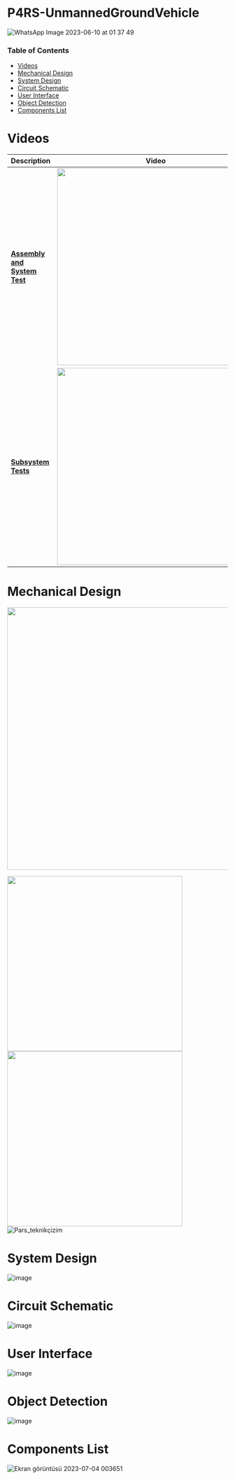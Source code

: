 # P4RS-UnmannedGroundVehicle
![WhatsApp Image 2023-06-10 at 01 37 49](https://github.com/OmerMert/P4RS-UnmannedGroundVehicle/assets/47865653/6ac85146-7e49-4c26-bf04-3bccfeeaff2c)

### Table of Contents
* [Videos](#videos)
* [Mechanical Design](#mechanical-design)
* [System Design](#system-design)
* [Circuit Schematic](#circuit-schematic)
* [User Interface](#user-interface)
* [Object Detection](#object-detection)
* [Components List](#components-list)
  
# Videos 
| Description                                                                                                                                                                                                                                                                                                        | Video                                                                                                                                                                                                                                                 |
|--------------------------------------------------------------------------------------------------------------------------------------------------------------------------------------------------------------------------------------------------------------------------------------------------------------------|-------------------------------------------------------------------------------------------------------------------------------------------------------------------------------------------------------------------------------------------------------|
| <a href="https://www.youtube.com/watch?v=SGvht3T8gME" target="_blank">**Assembly and System Test**| <a href="https://www.youtube.com/watch?v=SGvht3T8gME"><img src=https://github.com/OmerMert/P4RS-UnmannedGroundVehicle/assets/47865653/e6bf816f-d024-4abb-971b-756c00b77a81 width="450"></a>               |
| <a href="https://www.youtube.com/watch?v=e-rI-GKq24E" target="_blank">**Subsystem Tests**| <a href="https://www.youtube.com/watch?v=e-rI-GKq24E"><img src=https://github.com/OmerMert/P4RS-UnmannedGroundVehicle/assets/47865653/2542173e-ff98-4402-9722-0505635ee6b5 width="450"></a>           |

# Mechanical Design    
<img width="600" align="center" src="https://github.com/OmerMert/P4RS-UnmannedGroundVehicle/assets/47865653/7e3aadbc-ae61-4a02-86ae-b82bd0bfc03b">

<img width="400" src="https://github.com/OmerMert/P4RS-UnmannedGroundVehicle/assets/47865653/4990b556-4f23-49f2-a7c5-b10dbf1bd618">           <img width="400" src="https://github.com/OmerMert/P4RS-UnmannedGroundVehicle/assets/47865653/4d166645-8e8e-4cbd-9239-46ced0da8c4d"> 
![Pars_teknikçizim](https://github.com/OmerMert/P4RS-UnmannedGroundVehicle/assets/47865653/9b29fba9-b590-4097-9382-12f201b41e0f)

# System Design 

![image](https://github.com/OmerMert/P4RS-UnmannedGroundVehicle/assets/47865653/ae094bf4-31b8-4f0f-8843-411bfc127ab6)


# Circuit Schematic
![image](https://github.com/OmerMert/P4RS-UnmannedGroundVehicle/assets/47865653/d36a2afd-73e7-4da1-bcce-286d0d89f43e)

# User Interface
![image](https://github.com/OmerMert/P4RS-UnmannedGroundVehicle/assets/47865653/5428c087-a4ab-4ca6-b357-b8917fb597c9)

# Object Detection
![image](https://github.com/OmerMert/P4RS-UnmannedGroundVehicle/assets/47865653/21439d86-e420-46b5-bf47-959cee8009ac)


# Components List
![Ekran görüntüsü 2023-07-04 003651](https://github.com/OmerMert/P4RS-UnmannedGroundVehicle/assets/47865653/3ca556e5-f038-4db3-8254-c88478212b6b)


